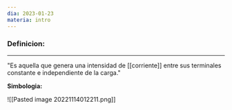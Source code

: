 ```yaml
---
dia: 2023-01-23
materia: intro
---
```

### **Definicion:** 
---
"Es aquella que genera una intensidad de [[corriente]] entre sus terminales constante e independiente de la carga."

**Simbologia:**

![[Pasted image 20221114012211.png]]
